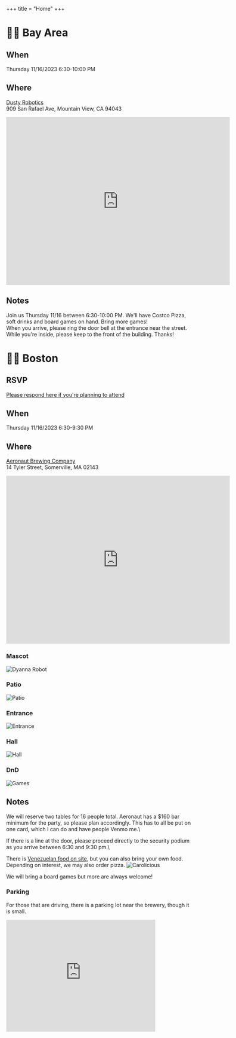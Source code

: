 +++
title = "Home"
+++
# 🌅🌉 Bay Area
## When
Thursday 11/16/2023
6:30-10:00 PM

## Where
[Dusty Robotics](https://www.dustyrobotics.com/)\
909 San Rafael Ave, Mountain View, CA 94043
<iframe src="https://www.google.com/maps/embed?pb=!1m18!1m12!1m3!1d3169.280852236776!2d-122.07225179999999!3d37.40683609999999!2m3!1f0!2f0!3f0!3m2!1i1024!2i768!4f13.1!3m3!1m2!1s0x808fb745802de859%3A0xb04d0af9b12ce783!2s909%20San%20Rafael%20Ave%2C%20Mountain%20View%2C%20CA%2094043!5e0!3m2!1sen!2sus!4v1698624941475!5m2!1sen!2sus" width="600" height="450" style="border:0;" allowfullscreen="" loading="lazy" referrerpolicy="no-referrer-when-downgrade"></iframe>

## Notes
Join us Thursday 11/16 between 6:30-10:00 PM. We'll have Costco Pizza, soft drinks and board games on hand. Bring more games!\
When you arrive, please ring the door bell at the entrance near the street. While you're inside, please keep to the front of the building. Thanks!

# 🫘🌆 Boston
## RSVP
[Please respond here if you're planning to attend](https://forms.gle/84rs1eRpebendzTN8)

## When
Thursday 11/16/2023
6:30-9:30 PM

## Where
[Aeronaut Brewing Company](https://www.aeronautbrewing.com/visit/somerville/)\
14 Tyler Street, Somerville, MA 02143
<iframe src="https://www.google.com/maps/embed?pb=!1m18!1m12!1m3!1d2947.169355530118!2d-71.1055806!3d42.3815386!2m3!1f0!2f0!3f0!3m2!1i1024!2i768!4f13.1!3m3!1m2!1s0x89e37736621ba0e3%3A0xb021004068e0d0ef!2s14%20Tyler%20St%2C%20Somerville%2C%20MA%2002143!5e0!3m2!1sen!2sus!4v1698681411653!5m2!1sen!2sus" width="600" height="450" style="border:0;" allowfullscreen="" loading="lazy" referrerpolicy="no-referrer-when-downgrade"></iframe>

### Mascot
![Dyanna Robot](/images/aeronaut/dyanna.jpg)
### Patio
![Patio](/images/aeronaut/patio.jpg)
### Entrance
![Entrance](/images/aeronaut/entrance.jpg)
### Hall
![Hall](/images/aeronaut/hall.jpg)
### DnD
![Games](/images/aeronaut/games.jpg)

## Notes

We will reserve two tables for 16 people total.
Aeronaut has a $160 bar minimum for the party, so please plan accordingly.
This has to all be put on one card, which I can do and have people Venmo me.\

If there is a line at the door, please proceed directly to the security podium as you arrive between 6:30 and 9:30 pm.\

There is [Venezuelan food on site](https://www.aeronautbrewing.com/visit/somerville/#:~:text=partners%20and%20friends.-,Carolicious,-is%20the%20result), but you can also bring your own food.
Depending on interest, we may also order pizza.
![Carolicious](/images/aeronaut/carolicious.jpg)


We will bring a board games but more are always welcome!

### Parking
For those that are driving, there is a parking lot near the brewery, though it is small.
<iframe src="https://www.google.com/maps/embed?pb=!1m18!1m12!1m3!1d2947.161573066447!2d-71.1042478!3d42.3817044!2m3!1f0!2f0!3f0!3m2!1i1024!2i768!4f13.1!3m3!1m2!1s0x89e377368908b05f%3A0xf5a7e78482c98360!2s15%20Dane%20St%2C%20Somerville%2C%20MA%2002143!5e0!3m2!1sen!2sus!4v1699369212456!5m2!1sen!2sus" width="400" height="300" style="border:0;" allowfullscreen="" loading="lazy" referrerpolicy="no-referrer-when-downgrade"></iframe>

